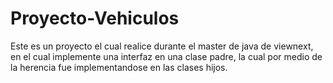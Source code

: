 # Proyecto-Vehiculos
Este es un proyecto el cual realice durante el master de java de viewnext, en el cual implemente una interfaz en una clase padre, la cual por medio de la herencia fue implementandose en las clases hijos.
